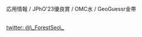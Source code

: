 <p>応用情報 / JPhO'23優良賞 / OMC水 / GeoGuessr金帯</p><br>
<a href="https://twitter.com/intent/follow?screen_name=_ForestSeo_">twitter: @\_ForestSeo\_</a>
